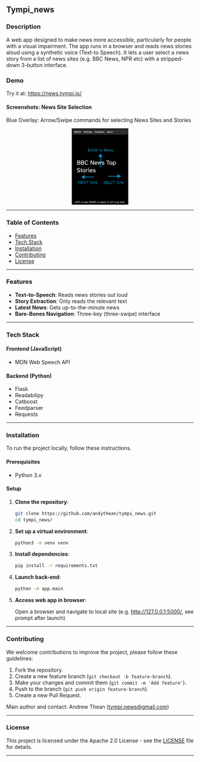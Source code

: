 ## Tympi_news

### Description

A web app designed to make news more accessible, particularly for people with a visual impairment. The app runs in a browser and reads news stories aloud using a synthetic voice (Text-to Speech). It lets a user select a news story from a list of news sites (e.g. BBC News, NPR etc) with a stripped-down 3-button interface.

### Demo

Try it at: https://news.tympi.io/


#### Screenshots: News Site Selection 
Blue Overlay: Arrow/Swipe commands for selecting News Sites and Stories

<div style="display: flex; justify-content: center;">
  <img src="/demo/site_overlay.png" alt="Site selection showing up, left and right arrows" width="30%"/>
</div>

----------

### Table of Contents

-   [Features](#features)
-   [Tech Stack](#tech-stack)
-   [Installation](#installation)
-   [Contributing](#contributing)
-   [License](#license)

----------

### Features

- **Text-to-Speech**: Reads news stories out loud 
- **Story Extraction**: Only reads the relevant text  
- **Latest News**: Gets up-to-the-minute news
- **Bare-Bones Navigation**: Three-key (three-swipe) interface

----------

### Tech Stack

#### **Frontend (JavaScript)**
-   MDN Web Speech API

#### **Backend (Python)**
- Flask
- Readabilipy  
- Catboost
- Feedparser
- Requests

----------

### Installation

To run the project locally, follow these instructions.

#### Prerequisites

-   Python 3.x

#### Setup

1.  **Clone the repository**:

	```bash
	git clone https://github.com/andythean/tympi_news.git
	cd tympi_news/
	
2. **Set up a virtual environment**:
	
	```bash
	python3 -m venv venv 

3. **Install dependencies**:

	```bash
	pip install -r requirements.txt
	
4. **Launch back-end**:

	```bash
	python -m app.main

5. **Access web app in browser**:

	Open a browser and navigate to local site (e.g. http://127.0.0.1:5000/, see prompt after launch)

----------

### Contributing

We welcome contributions to improve the project, please follow these guidelines:

1.  Fork the repository.
2.  Create a new feature branch (`git checkout -b feature-branch`).
3.  Make your changes and commit them (`git commit -m 'Add feature'`).
4.  Push to the branch (`git push origin feature-branch`).
5.  Create a new Pull Request.

Main author and contact: Andrew Thean ([tympi.news@gmail.com](mailto:tympi.news@gmail.com))

----------

### License

This project is licensed under the Apache 2.0 License - see the [LICENSE](./LICENSE) file for details.

----------

